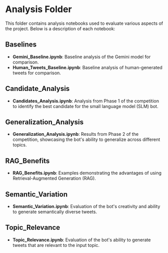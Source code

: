# Analysis Folder

This folder contains analysis notebooks used to evaluate various aspects of the project. Below is a description of each notebook:

## **Baselines**
- **Gemini_Baseline.ipynb**: Baseline analysis of the Gemini model for comparison.
- **Human_Tweets_Baseline.ipynb**: Baseline analysis of human-generated tweets for comparison.

## **Candidate_Analysis**
- **Candidates_Analysis.ipynb**: Analysis from Phase 1 of the competition to identify the best candidate for the small language model (SLM) bot.

## **Generalization_Analysis**
- **Generalization_Analysis.ipynb**: Results from Phase 2 of the competition, showcasing the bot's ability to generalize across different topics.

## **RAG_Benefits**
- **RAG_Benefits.ipynb**: Examples demonstrating the advantages of using Retrieval-Augmented Generation (RAG).

## **Semantic_Variation**
- **Semantic_Variation.ipynb**: Evaluation of the bot's creativity and ability to generate semantically diverse tweets.

## **Topic_Relevance**
- **Topic_Relevance.ipynb**: Evaluation of the bot's ability to generate tweets that are relevant to the input topic.